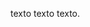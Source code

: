 <!-- escrito quando estava a vigiar o esconderijo dos texugos, depois de ter seguido o Bogas desde Entreposto -->

texto texto texto.
